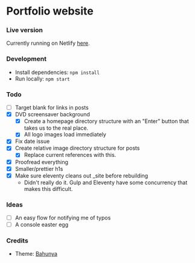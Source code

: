 # Portfolio website

### Live version

Currently running on Netlify [here](https://epic-lovelace-3182e8.netlify.app/).

### Development

* Install dependencies: `npm install`
* Run locally: `npm start`

### Todo
- [ ] Target blank for links in posts
- [x] DVD screensaver background
    - [x] Create a homepage directory structure with an "Enter" button that takes us to the real place.
    - [x] All logo images load immediately
- [x] Fix date issue
- [x] Create relative image directory structure for posts
    - [x] Replace current references with  this.
- [x] Proofread everything
- [x] Smaller/prettier h1s
- [x] Make sure eleventy cleans out _site before rebuilding
    - Didn't really do it. Gulp and Eleventy have some concurrency that makes this difficult.

### Ideas
- [ ] An easy flow for notifying me of typos
- [ ] A console easter egg

### Credits

- Theme: [Bahunya](https://github.com/Kimeiga/bahunya)
